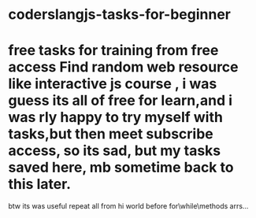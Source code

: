 # coderslangjs-tasks-for-beginner
free tasks for training from free access
Find random web  resource like interactive js course , i was guess its all of free for learn,and i was rly happy to try myself with tasks,but then meet subscribe access, so its sad, but my tasks saved here, mb sometime back to this later.
=============================================================================================================================================================================================
btw its was useful repeat all from hi world before for\while\methods arrs...
